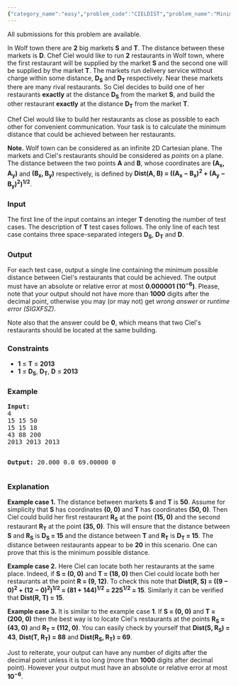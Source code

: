 ```yaml
---
{"category_name":"easy","problem_code":"CIELDIST","problem_name":"Minimum Distance","languages_supported":{"0":"ADA","1":"ASM","2":"BASH","3":"BF","4":"C","5":"C99 strict","6":"CAML","7":"CLOJ","8":"CLPS","9":"CPP 4.3.2","10":"CPP 4.9.2","11":"CPP14","12":"CS2","13":"D","14":"ERL","15":"FORT","16":"FS","17":"GO","18":"HASK","19":"ICK","20":"ICON","21":"JAVA","22":"JS","23":"LISP clisp","24":"LISP sbcl","25":"LUA","26":"NEM","27":"NICE","28":"NODEJS","29":"PAS fpc","30":"PAS gpc","31":"PERL","32":"PERL6","33":"PHP","34":"PIKE","35":"PRLG","36":"PYTH","37":"PYTH 3.4","38":"RUBY","39":"SCALA","40":"SCM guile","41":"SCM qobi","42":"ST","43":"TCL","44":"TEXT","45":"WSPC"},"max_timelimit":2.013,"source_sizelimit":50000,"problem_author":"laycurse","problem_tester":"anton_lunyov","date_added":"2-01-2013","tags":{"0":"cakewalk","1":"cook30","2":"laycurse","3":"simple"},"editorial_url":"http://discuss.codechef.com/problems/CIELDIST","time":{"view_start_date":1358709858,"submit_start_date":1358709858,"visible_start_date":1358709858,"end_date":1735669800},"layout":"problem"}
---
```

<span class="solution-visible-txt">All submissions for this problem are available.</span><p>In Wolf town there are <b>2</b> big markets <b>S</b> and <b>T</b>. The distance between these markets is <b>D</b>. Chef Ciel would like to run <b>2</b> restaurants in Wolf town, where the first restaurant will be supplied by the market <b>S</b> and the second one will be supplied by the market <b>T</b>. The markets run delivery service without charge within some distance, <b>D<sub>S</sub></b> and <b>D<sub>T</sub></b> respectively. Near these markets there are many rival restaurants. So Ciel decides to build one of her restaurants <b>exactly</b> at the distance <b>D<sub>S</sub></b> from the market <b>S</b>, and build the other restaurant <b>exactly</b> at the distance <b>D<sub>T</sub></b> from the market <b>T</b>.</p>
<p>Chef Ciel would like to build her restaurants as close as possible to each other for convenient communication. Your task is to calculate the minimum distance that could be achieved between her restaurants.</p>
<p><b>Note.</b> Wolf town can be considered as an infinite 2D Cartesian plane. The markets and Ciel's restaurants should be considered as <i>points</i> on a plane. The distance between the two points <b>A</b> and <b>B</b>, whose coordinates are <b>(A<sub>x</sub>, A<sub>y</sub>)</b> and <b>(B<sub>x</sub>, B<sub>y</sub>)</b> respectively, is defined by <b>Dist(A, B) = ((A<sub>x</sub> − B<sub>x</sub>)<sup>2</sup> + (A<sub>y</sub> − B<sub>y</sub>)<sup>2</sup>)<sup>1/2</sup></b>.</p>
<h3>Input</h3>
<p>The first line of the input contains an integer <b>T</b> denoting the number of test cases. The description of <b>T</b> test cases follows. The only line of each test case contains three space-separated integers <b>D<sub>S</sub></b>, <b>D<sub>T</sub></b> and <b>D</b>.</p>
<h3>Output</h3>
<p>For each test case, output a single line containing the minimum possible distance between Ciel's restaurants that could be achieved. The output must have an absolute or relative error at most <b>0.000001 (10<sup>−6</sup>)</b>. Please, note that your output should not have more than <b>1000</b> digits after the decimal point, otherwise you may (or may not) get <i>wrong answer</i> or <i>runtime error (SIGXFSZ)</i>.</p>
<p>Note also that the answer could be <b>0</b>, which means that two Ciel's restaurants should be located at the same building.</p>
<h3>Constraints</h3>
<ul>
<li><b>1</b> ≤ <b>T</b> ≤ <b>2013</b></li>
<li><b>1</b> ≤ <b>D<sub>S</sub></b>, <b>D<sub>T</sub></b>, <b>D</b> ≤ <b>2013</b></li>
</ul>
<h3>Example</h3>
<pre>
<b>Input:</b>
4
15 15 50
15 15 18
43 88 200
2013 2013 2013

<b>Output:</b>
20.000
0.0
69.00000
0
</pre><h3>Explanation </h3>
<p><b>Example case 1.</b> The distance between markets <b>S</b> and <b>T</b> is <b>50</b>. Assume for simplicity that <b>S</b> has coordinates <b>(0, 0)</b> and <b>T</b> has coordinates <b>(50, 0)</b>. Then Ciel could build her first restaurant <b>R<sub>S</sub></b> at the point <b>(15, 0)</b> and the second restaurant <b>R<sub>T</sub></b> at the point <b>(35, 0)</b>. This will ensure that the distance between <b>S</b> and <b>R<sub>S</sub></b> is <b>D<sub>S</sub> = 15</b> and the distance between <b>T</b> and <b>R<sub>T</sub></b> is <b>D<sub>T</sub> = 15</b>. The distance between restaurants appear to be <b>20</b> in this scenario. One can prove that this is the minimum possible distance.</p>
<p><b>Example case 2.</b> Here Ciel can locate both her restaurants at the same place. Indeed, if <b>S = (0, 0)</b> and <b>T = (18, 0)</b> then Ciel could locate both her restaurants at the point <b>R = (9, 12)</b>. To check this note that <b>Dist(R, S) = ((9 − 0)<sup>2</sup> + (12 − 0)<sup>2</sup>)<sup>1/2</sup> = (81 + 144)<sup>1/2</sup> = 225<sup>1/2</sup> = 15</b>. Similarly it can be verified that <b>Dist(R, T) = 15</b>.</p>
<p><b>Example case 3.</b> It is similar to the example case <b>1</b>. If <b>S = (0, 0)</b> and <b>T = (200, 0)</b> then the best way is to locate Ciel's restaurants at the points <b>R<sub>S</sub> = (43, 0)</b> and <b>R<sub>T</sub> = (112, 0)</b>. You can easily check by yourself that <b>Dist(S, R<sub>S</sub>) = 43</b>, <b>Dist(T, R<sub>T</sub>) = 88</b> and <b>Dist(R<sub>S</sub>, R<sub>T</sub>) = 69</b>.</p>
<p>Just to reiterate, your output can have any number of digits after the decimal point unless it is too long (more than <b>1000</b> digits after decimal point). However your output must have an absolute or relative error at most <b>10<sup>−6</sup></b>.</p>
